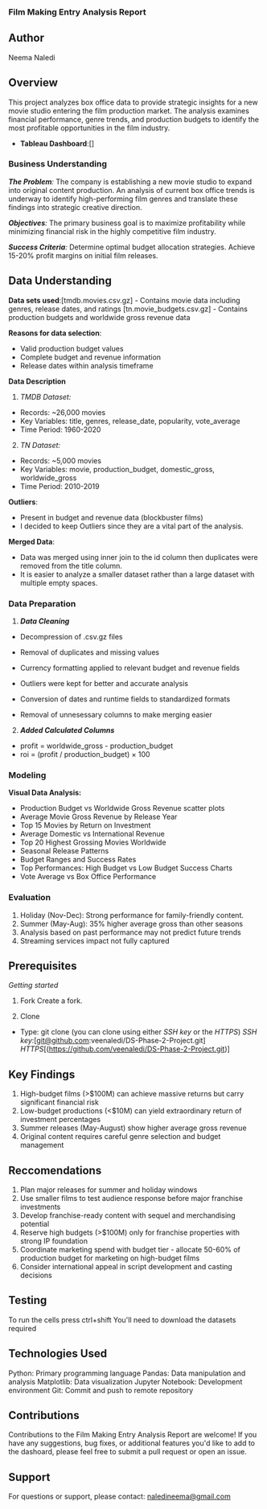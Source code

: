 ### Film Making Entry Analysis Report

## Author
Neema Naledi

## Overview
This project analyzes box office data to provide strategic insights for a new movie studio entering the film production market. The analysis examines financial performance, genre trends, and production budgets to identify the most profitable opportunities in the film industry.

- **Tableau Dashboard**:[]

### Business Understanding
*__The Problem__:* The company is establishing a new movie studio to expand into original content production. An analysis of current box office trends is underway to identify high-performing film genres and translate these findings into strategic creative direction.

*__Objectives__:* The primary business goal is to maximize profitability while minimizing financial risk in the highly competitive film industry.

*__Success Criteria__:* Determine optimal budget allocation strategies. Achieve 15-20% profit margins on initial film releases.

## Data Understanding
**Data sets used**:[tmdb.movies.csv.gz] - Contains movie data including genres, release dates, and ratings
[tn.movie_budgets.csv.gz] - Contains production budgets and worldwide gross revenue data

**Reasons for data selection**:
- Valid production budget values
- Complete budget and revenue information
- Release dates within analysis timeframe  

**Data Description**
1. *TMDB Dataset:*
- Records: ~26,000 movies
- Key Variables: title, genres, release_date, popularity, vote_average
- Time Period: 1960-2020

2. *TN Dataset:*
- Records: ~5,000 movies
- Key Variables: movie, production_budget, domestic_gross, worldwide_gross
- Time Period: 2010-2019

**Outliers**: 
- Present in budget and revenue data (blockbuster films)
- I decided to keep Outliers since they are a vital part of the analysis.

**Merged Data**:
- Data was merged using inner join to the id column then duplicates were removed from the title column.
- It is easier to analyze a smaller dataset rather than a large dataset with multiple empty spaces. 

### Data Preparation
1. __*Data Cleaning*__
- Decompression of .csv.gz files

- Removal of duplicates and missing values

- Currency formatting applied to relevant budget and revenue fields

- Outliers were kept for better and accurate analysis

- Conversion of dates and runtime fields to standardized formats

- Removal of unnesessary columns to make merging easier

2. __*Added Calculated Columns*__
- profit = worldwide_gross - production_budget
- roi = (profit / production_budget) × 100

### Modeling
__Visual Data Analysis:__
- Production Budget vs Worldwide Gross Revenue scatter plots
- Average Movie Gross Revenue by Release Year
- Top 15 Movies by Return on Investment
- Average Domestic vs International Revenue
- Top 20 Highest Grossing Movies Worldwide
- Seasonal Release Patterns
- Budget Ranges and Success Rates
- Top Performances: High Budget vs Low Budget Success Charts
- Vote Average vs Box Office Performance

### Evaluation
1. Holiday (Nov-Dec): Strong performance for family-friendly content.
2. Summer (May-Aug): 35% higher average gross than other seasons
3. Analysis based on past performance may not predict future trends
4. Streaming services impact not fully captured

## Prerequisites
*Getting started*
1. Fork 
Create a fork.

2. Clone 

- Type: git clone
(you can clone using either *SSH key*  or the *HTTPS*)
*SSH key*:[git@github.com:veenaledi/DS-Phase-2-Project.git]
*HTTPS*[(https://github.com/veenaledi/DS-Phase-2-Project.git)]

## Key Findings
1. High-budget films (>$100M) can achieve massive returns but carry significant financial risk
2. Low-budget productions (<$10M) can yield extraordinary return of investment percentages
3. Summer releases (May-August) show higher average gross revenue
4. Original content requires careful genre selection and budget management

## Reccomendations 
1. Plan major releases for summer and holiday windows
2. Use smaller films to test audience response before major franchise investments
3. Develop franchise-ready content with sequel and merchandising potential
4. Reserve high budgets (>$100M) only for franchise properties with strong IP foundation
5. Coordinate marketing spend with budget tier - allocate 50-60% of production budget for marketing on high-budget films
6. Consider international appeal in script development and casting decisions


## Testing
To run the cells press ctrl+shift
You'll need to download the datasets required

## Technologies Used
Python: Primary programming language
Pandas: Data manipulation and analysis
Matplotlib: Data visualization
Jupyter Notebook: Development environment
Git: Commit and push to remote repository

## Contributions

Contributions to the Film Making Entry Analysis Report are welcome! If you have any suggestions, bug fixes, or additional features you'd like to add to the dashoard, please feel free to submit a pull request or open an issue.

## Support
For questions or support, please contact:
naledineema@gmail.com

